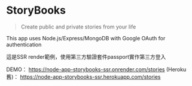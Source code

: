# StoryBooks
>Create public and private stories from your life

This app uses Node.js/Express/MongoDB with Google OAuth for authentication

這是SSR render範例，使用第三方驗證套件passport實作第三方登入

DEMO： https://node-app-storybooks-ssr.onrender.com/stories
(Heroku舊)： https://node-app-storybooks-ssr.herokuapp.com/stories